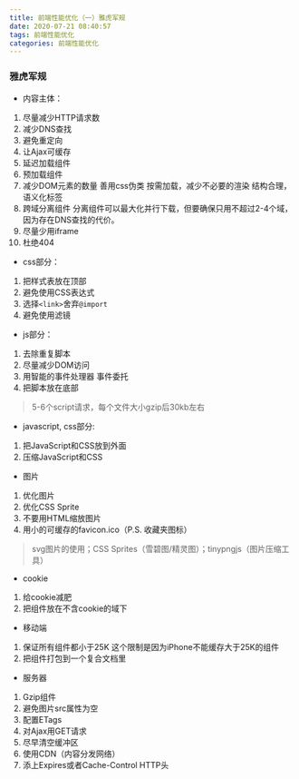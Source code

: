 ```yaml
---
title: 前端性能优化（一）雅虎军规
date: 2020-07-21 08:40:57
tags: 前端性能优化
categories: 前端性能优化
---
```


### 雅虎军规
* 内容主体：
1. 尽量减少HTTP请求数
2. 减少DNS查找
3. 避免重定向
4. 让Ajax可缓存
5. 延迟加载组件
6. 预加载组件
7. 减少DOM元素的数量
    善用css伪类
    按需加载，减少不必要的渲染
    结构合理，语义化标签
8. 跨域分离组件
    分离组件可以最大化并行下载，但要确保只用不超过2-4个域，因为存在DNS查找的代价。
9. 尽量少用iframe
10. 杜绝404

* css部分：
1. 把样式表放在顶部
2. 避免使用CSS表达式
3. 选择`<link>`舍弃`@import`
4. 避免使用滤镜

* js部分：
1. 去除重复脚本
2. 尽量减少DOM访问
3. 用智能的事件处理器
    事件委托
4. 把脚本放在底部
> 5-6个script请求，每个文件大小gzip后30kb左右

* javascript, css部分:
1. 把JavaScript和CSS放到外面
2. 压缩JavaScript和CSS

* 图片
1. 优化图片
2. 优化CSS Sprite
3. 不要用HTML缩放图片
4. 用小的可缓存的favicon.ico（P.S. 收藏夹图标）
> svg图片的使用；CSS Sprites（雪碧图/精灵图）；tinypngjs（图片压缩工具）

* cookie
1. 给cookie减肥
2. 把组件放在不含cookie的域下

* 移动端 
1. 保证所有组件都小于25K
    这个限制是因为iPhone不能缓存大于25K的组件
2. 把组件打包到一个复合文档里

* 服务器
1. Gzip组件
2. 避免图片src属性为空
3. 配置ETags
4. 对Ajax用GET请求
5. 尽早清空缓冲区
6. 使用CDN（内容分发网络）
7. 添上Expires或者Cache-Control HTTP头

